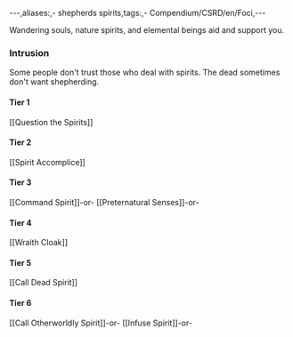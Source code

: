 ---,aliases:,- shepherds spirits,tags:,- Compendium/CSRD/en/Foci,---

Wandering souls, nature spirits, and elemental beings aid and support you.
 ### Intrusion
Some people don't trust those who deal with spirits. The dead sometimes don't want shepherding.

#### Tier 1
[[Question the Spirits]]
#### Tier 2
[[Spirit Accomplice]]
#### Tier 3
[[Command Spirit]]-or-
[[Preternatural Senses]]-or-
#### Tier 4
[[Wraith Cloak]]
#### Tier 5
[[Call Dead Spirit]]
#### Tier 6
[[Call Otherworldly Spirit]]-or-
[[Infuse Spirit]]-or-
